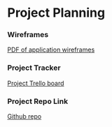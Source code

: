 # Project Planning


### Wireframes

[PDF of application wireframes](https://github.com/clkcompton/liftoff-assignments/files/6338470/Weather_Planner_Wireframe.pdf)

### Project Tracker

[Project Trello board](https://trello.com/b/aaKWKGza)

### Project Repo Link

[Github repo](https://github.com/clkcompton/weather-planning.git)
